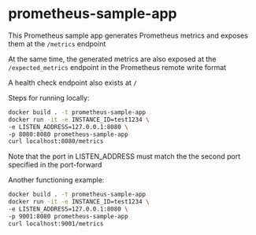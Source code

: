 # prometheus-sample-app

This Prometheus sample app generates Prometheus metrics and exposes them at the `/metrics` endpoint

At the same time, the generated metrics are also exposed at the `/expected_metrics` endpoint in the Prometheus remote write format

A health check endpoint also exists at `/`

Steps for running locally:
```bash
docker build . -t prometheus-sample-app
docker run -it -e INSTANCE_ID=test1234 \
-e LISTEN_ADDRESS=127.0.0.1:8080 \
-p 8080:8080 prometheus-sample-app
curl localhost:8080/metrics
```

Note that the port in LISTEN_ADDRESS must match the the second port specified in the port-forward

Another functioning example:

```bash
docker build . -t prometheus-sample-app
docker run -it -e INSTANCE_ID=test1234 \
-e LISTEN_ADDRESS=127.0.0.1:8080 \
-p 9001:8080 prometheus-sample-app
curl localhost:9001/metrics
```